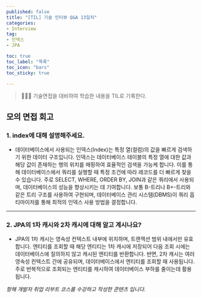 ```yaml
---
published: false
title: "[TIL] 기술 인터뷰 Q&A 13일차"
categories: 
- Interview
tag:
- 인덱스
- JPA

toc: true
toc_label: "목록"
toc_icon: "bars"
toc_sticky: true

---
```

> 👩🏻‍💻 기술면접을 대비하여 학습한 내용을 TIL로 기록한다.

## 모의 면접 회고
### 1. index에 대해 설명해주세요.

* 데이터베이스에서 사용되는 인덱스(Index)는 특정 열(컬럼)의 값을 빠르게 검색하기 위한 데이터 구조입니다. 인덱스는 데이터베이스 테이블의 특정 열에 대한 값과 해당 값이 존재하는 행의 위치를 매핑하여 효율적인 검색을 가능케 합니다. 이를 통해 데이터베이스에서 쿼리를 실행할 때 특정 조건에 따라 레코드를 더 빠르게 찾을 수 있습니다. 주로 SELECT, WHERE, ORDER BY, JOIN과 같은 쿼리에서 사용되며, 데이터베이스의 성능을 향상시키는 데 기여합니다. 보통 B-트리나 B+-트리와 같은 트리 구조를 사용하여 구현되며, 데이터베이스 관리 시스템(DBMS)이 쿼리 옵티마이저를 통해 최적의 인덱스 사용 방법을 결정합니다.

---

### 2. JPA의 1차 캐시와 2차 캐시에 대해 알고 계시나요?

* JPA의 1차 캐시는 영속성 컨텍스트 내부에 위치하며, 트랜잭션 범위 내에서만 유효합니다. 엔티티를 조회할 때 해당 엔티티는 1차 캐시에 저장되어 다음 조회 시에는 데이터베이스에 질의하지 않고 캐시된 엔티티를 반환합니다. 반면, 2차 캐시는 여러 영속성 컨텍스트 간에 공유되며, 데이터베이스에서 엔티티를 조회할 때 사용됩니다. 주로 반복적으로 조회되는 엔티티를 캐시하여 데이터베이스 부하를 줄이는데 활용됩니다.

_항해 개발자 취업 리부트 코스를 수강하고 작성한 콘텐츠 입니다._